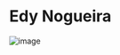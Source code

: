 # Edy Nogueira

![image](https://user-images.githubusercontent.com/73756874/218328380-5fa76fd3-76f0-4c96-b1f2-f317ff367ca6.png)
